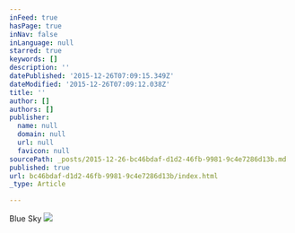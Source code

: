 ```yaml
---
inFeed: true
hasPage: true
inNav: false
inLanguage: null
starred: true
keywords: []
description: ''
datePublished: '2015-12-26T07:09:15.349Z'
dateModified: '2015-12-26T07:09:12.038Z'
title: ''
author: []
authors: []
publisher:
  name: null
  domain: null
  url: null
  favicon: null
sourcePath: _posts/2015-12-26-bc46bdaf-d1d2-46fb-9981-9c4e7286d13b.md
published: true
url: bc46bdaf-d1d2-46fb-9981-9c4e7286d13b/index.html
_type: Article

---
```

Blue Sky
![](https://the-grid-user-content.s3-us-west-2.amazonaws.com/3a23b204-8c03-4c04-bd3c-77cbac2b011c.JPG)